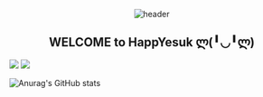 <div align="center">
  
![header](https://capsule-render.vercel.app/api?type=Shark&color=DF0067&text=Hi!%20It's%20HappYesuk🐹&fontColor=FFE033)

## WELCOME to HappYesuk ლ(╹◡╹ლ)
<div align="left">
<a href="https://blog.naver.com/skymile_" target="_blank"><img src="https://img.shields.io/badge/blog-0ABF53?style=flat&logo=AerLingus&logoColor=057B00"/></a>
<a href="https://www.instagram.com/m_crescent_/" target="_blank"><img src="https://img.shields.io/badge/Instagram-DF0067?style=flat&logo=Instagram&logoColor=111111"/></a>


![Anurag's GitHub stats](https://github-readme-stats.vercel.app/api?username=baekyesuk&show_icons=true&theme=radical)

